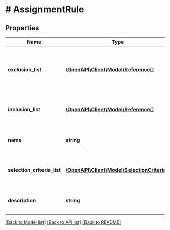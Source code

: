 # # AssignmentRule

## Properties

Name | Type | Description | Notes
------------ | ------------- | ------------- | -------------
**exclusion_list** | [**\OpenAPI\Client\Model\Reference[]**](Reference.md) | List of entities to be excluded from category assignment. | [optional]
**inclusion_list** | [**\OpenAPI\Client\Model\Reference[]**](Reference.md) | List of entities to be included in category assignment. | [optional]
**name** | **string** | Name of the assignment rule. | [optional]
**selection_criteria_list** | [**\OpenAPI\Client\Model\SelectionCriteria[]**](SelectionCriteria.md) | List of selection criteria for category assignment. |
**description** | **string** | Description of the assignment rule. | [optional]

[[Back to Model list]](../../README.md#models) [[Back to API list]](../../README.md#endpoints) [[Back to README]](../../README.md)
